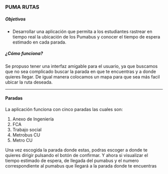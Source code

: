 ### PUMA RUTAS 

##### Objetivos

- Desarrollar una aplicación que permita a los estudiantes rastrear en tiempo real la ubicación de los Pumabus y conocer el tiempo de espera estimado en cada parada.

##### ¿Cómo funciona?
Se propuso tener una interfaz amigable para el usuario, ya que buscamos que no sea complicado buscar la parada en que te encuentras y a donde quieres llegar. De igual manera colocamos un mapa para que sea más facil ubicar la ruta deseada.


----------
#### Paradas
La aplicación funciona con cinco paradas las cuales son:

1. Anexo de Ingeniería
1. FCA
1. Trabajo social
1. Metrobus CU
1. Metro CU

Una vez escogida la parada donde estas, podras escoger a donde te quieres dirigir pulsando el botón de confirmar. Y ahora si visualizar el tiempo estimado de espera, de llegada del pumabus y el numero correspondiente al pumabus que llegará a la parada donde te encuentras

